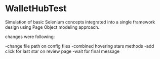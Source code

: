 # WalletHubTest
Simulation of basic Selenium concepts integrated into a single framework design using Page Object modeling approach.



changes were following:

-change file path on config files
-combined hovering stars methods
-add click for last star on review page
-wait for final message
